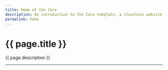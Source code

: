 ```yaml
---
title: Home of the Core
description: An introduction to the Core template, a classless website template.
permalink: home
---
```


# {{ page.title }}

{{ page.description }}

---